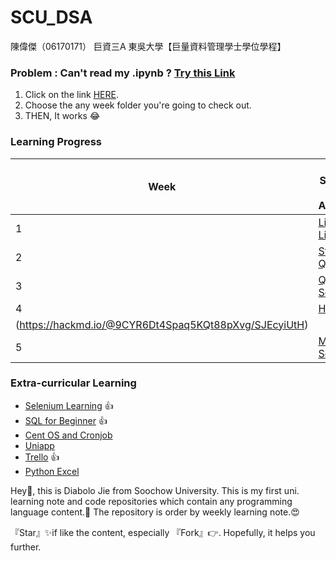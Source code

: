 # SCU_DSA



陳偉傑（06170171）
巨資三A
東吳大學【巨量資料管理學士學位學程】

### Problem : Can't read my .ipynb ? [Try this Link](https://nbviewer.jupyter.org/github/sefx5ever/SCU_DSA/tree/master/)
1. Click on the link [HERE](https://nbviewer.jupyter.org/github/sefx5ever/SCU_DSA/tree/master/).
2. Choose the any week folder you're going to check out.
3. THEN, It works 😂

### Learning Progress
| Week  | Data Structure & Algorithm | Notes |
| ------------- | ------------- | ------------- |
| 1  | [Linked-List](https://github.com/sefx5ever/SCU_DSA/tree/master/Week_1)  | [📍](https://hackmd.io/@9CYR6Dt4Spaq5KQt88pXvg/H1wfxQv_B) |
| 2  | [Stack And Queue](https://github.com/sefx5ever/SCU_DSA/tree/master/Week_2)  | [📍](https://hackmd.io/@9CYR6Dt4Spaq5KQt88pXvg/Hk9ykiUtB) |
| 3  | [Quick Sort](https://github.com/sefx5ever/SCU_DSA/tree/master/Week_3)  | [📍](https://hackmd.io/@9CYR6Dt4Spaq5KQt88pXvg/H1MK1iUFH) |
| 4  | [Heap Sort](https://github.com/sefx5ever/SCU_DSA/tree/master/Week_4)  | [📍]
(https://hackmd.io/@9CYR6Dt4Spaq5KQt88pXvg/SJEcyiUtH) |
| 5  | [Merge Sort](https://github.com/sefx5ever/SCU_DSA/tree/master/Week_4)  | [📍](https://hackmd.io/@9CYR6Dt4Spaq5KQt88pXvg/rkGNzeQjS) |

### Extra-curricular Learning
* [Selenium Learning](https://hackmd.io/@9CYR6Dt4Spaq5KQt88pXvg/ryBnJPwdr) 👍
* [SQL for Beginner](https://hackmd.io/@9CYR6Dt4Spaq5KQt88pXvg/rkNG5vLwB) 👍
* [Cent OS and Cronjob](https://hackmd.io/@9CYR6Dt4Spaq5KQt88pXvg/r1Qesa1uS)
* [Uniapp](https://hackmd.io/@9CYR6Dt4Spaq5KQt88pXvg/SJeW85FgB)
* [Trello](https://hackmd.io/@9CYR6Dt4Spaq5KQt88pXvg/H1RpeNJsS) 👍
* [Python Excel](https://hackmd.io/@9CYR6Dt4Spaq5KQt88pXvg/HkalGAcYS)



Hey🙌, this is Diabolo Jie from Soochow University.
This is my first uni. learning note and code repositories which contain any programming language content.🎉
The repository is order by weekly learning note.😍

『Star』✨if like the content, especially 『Fork』👉.
Hopefully, it helps you further.



                                                                         
